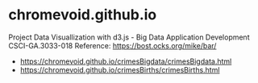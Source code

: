 # chromevoid.github.io

Project Data Visuallization with d3.js - Big Data Application Development CSCI-GA.3033-018
Reference: https://bost.ocks.org/mike/bar/
- https://chromevoid.github.io/crimesBigdata/crimesBigdata.html
- https://chromevoid.github.io/crimesBirths/crimesBirths.html

